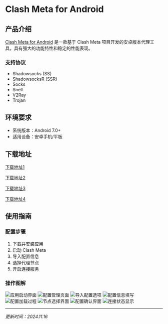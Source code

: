 # Clash Meta for Android

## 产品介绍

[Clash Meta for Android](https://github.com/MetaCubeX/ClashMetaForAndroid) 是一款基于 Clash Meta 项目开发的安卓版本代理工具，具有强大的功能特性和稳定的性能表现。

### 支持协议

- Shadowsocks (SS)
- ShadowsocksR (SSR)
- Socks
- Snell
- V2Ray
- Trojan

## 环境要求

- 系统版本：Android 7.0+
- 适用设备：安卓手机/平板

## 下载地址

[下载地址1](https://git.886.be/https://github.com/MetaCubeX/ClashMetaForAndroid/releases/download/Prerelease-alpha/cmfa-2.11.6-alpha-universal-release.apk)

[下载地址2](https://gh.xxooo.cf/https://github.com/MetaCubeX/ClashMetaForAndroid/releases/download/Prerelease-alpha/cmfa-2.11.6-alpha-universal-release.apk)

[下载地址3](https://tagcloud.lanzouw.com/i02u02b85x8d)

[下载地址4](https://github.com/MetaCubeX/ClashMetaForAndroid/releases/download/Prerelease-alpha/cmfa-2.11.6-alpha-universal-release.apk)

## 使用指南

### 配置步骤

1. 下载并安装应用
2. 启动 Clash Meta
3. 导入配置信息
4. 选择代理节点
5. 开启连接服务

### 操作图解

![应用启动界面](clash-meta-for-Android-01.png)
![配置管理页面](clash-meta-for-Android-02.jpg)
![导入配置选项](clash-meta-for-Android-03.jpg)
![配置信息填写](clash-meta-for-Android-04.jpg)
![配置加载过程](clash-meta-for-Android-05.jpg)
![节点选择界面](clash-meta-for-Android-06.jpg)
![配置确认界面](clash-meta-for-Android-07.jpg)
![连接状态显示](clash-meta-for-Android-08.jpg)

---
*更新时间：2024.11.16*
